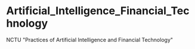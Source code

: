 # Artificial_Intelligence_Financial_Technology
NCTU "Practices of Artificial Intelligence and Financial Technology" 
